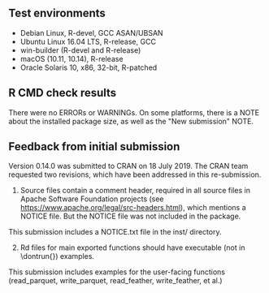 ## Test environments
* Debian Linux, R-devel, GCC ASAN/UBSAN
* Ubuntu Linux 16.04 LTS, R-release, GCC
* win-builder (R-devel and R-release)
* macOS (10.11, 10.14), R-release
* Oracle Solaris 10, x86, 32-bit, R-patched 

## R CMD check results

There were no ERRORs or WARNINGs. On some platforms, there is a NOTE about the installed package size, as well as the "New submission" NOTE.

## Feedback from initial submission

Version 0.14.0 was submitted to CRAN on 18 July 2019. The CRAN team requested two revisions, which have been addressed in this re-submission.

1. Source files contain a comment header, required in all source files in Apache Software Foundation projects (see https://www.apache.org/legal/src-headers.html), which mentions a NOTICE file. But the NOTICE file was not included in the package.

This submission includes a NOTICE.txt file in the inst/ directory.

2. Rd files for main exported functions should have executable (not in \dontrun{}) examples.

This submission includes examples for the user-facing functions (read_parquet, write_parquet, read_feather, write_feather, et al.)
